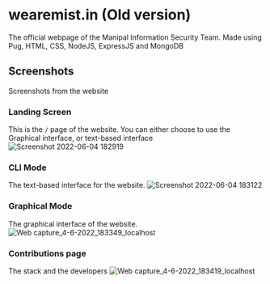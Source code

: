 # wearemist.in (Old version)
The official webpage of the Manipal Information Security Team. Made using Pug, HTML, CSS, NodeJS, ExpressJS and MongoDB

## Screenshots
Screenshots from the website

### Landing Screen
This is the `/` page of the website. You can either choose to use the Graphical interface, or text-based interface
![Screenshot 2022-06-04 182919](https://user-images.githubusercontent.com/27415791/172007869-e9c2f69c-e8c0-4bdc-bc0d-f8af2433a929.jpg)

### CLI Mode
The text-based interface for the website. 
![Screenshot 2022-06-04 183122](https://user-images.githubusercontent.com/27415791/172007930-e9efd278-e50b-4031-8845-6cad5a581ce1.jpg)

### Graphical Mode
The graphical interface of the website.
![Web capture_4-6-2022_183349_localhost](https://user-images.githubusercontent.com/27415791/172007977-093f2286-af03-42b8-8156-ad59023972bd.jpeg)

### Contributions page
The stack and the developers
![Web capture_4-6-2022_183419_localhost](https://user-images.githubusercontent.com/27415791/172007985-1cda022b-940c-4527-8600-ddf21b271ffd.jpeg)
